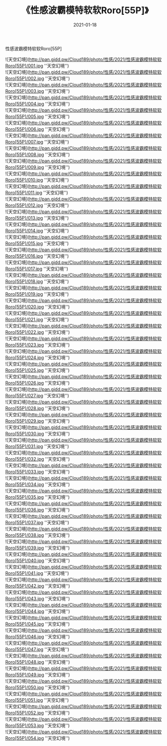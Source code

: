 ﻿---
layout: post
title:  《性感波霸模特软软Roro[55P]》
date:   2021-01-18
img: http://pan.gjdd.pw/Cloud189/photo/性感/2021/性感波霸模特软软Roro[55P]/000.jpg
categories: [美女, 性感, 泳衣]
---

性感波霸模特软软Roro[55P]



![天空幻境](http://pan.gjdd.pw/Cloud189/photo/性感/2021/性感波霸模特软软Roro[55P]/001.jpg ''天空幻境'') <br>
![天空幻境](http://pan.gjdd.pw/Cloud189/photo/性感/2021/性感波霸模特软软Roro[55P]/002.jpg ''天空幻境'') <br>
![天空幻境](http://pan.gjdd.pw/Cloud189/photo/性感/2021/性感波霸模特软软Roro[55P]/003.jpg ''天空幻境'') <br>
![天空幻境](http://pan.gjdd.pw/Cloud189/photo/性感/2021/性感波霸模特软软Roro[55P]/004.jpg ''天空幻境'') <br>
![天空幻境](http://pan.gjdd.pw/Cloud189/photo/性感/2021/性感波霸模特软软Roro[55P]/005.jpg ''天空幻境'') <br>
![天空幻境](http://pan.gjdd.pw/Cloud189/photo/性感/2021/性感波霸模特软软Roro[55P]/006.jpg ''天空幻境'') <br>
![天空幻境](http://pan.gjdd.pw/Cloud189/photo/性感/2021/性感波霸模特软软Roro[55P]/007.jpg ''天空幻境'') <br>
![天空幻境](http://pan.gjdd.pw/Cloud189/photo/性感/2021/性感波霸模特软软Roro[55P]/008.jpg ''天空幻境'') <br>
![天空幻境](http://pan.gjdd.pw/Cloud189/photo/性感/2021/性感波霸模特软软Roro[55P]/009.jpg ''天空幻境'') <br>
![天空幻境](http://pan.gjdd.pw/Cloud189/photo/性感/2021/性感波霸模特软软Roro[55P]/010.jpg ''天空幻境'') <br>
![天空幻境](http://pan.gjdd.pw/Cloud189/photo/性感/2021/性感波霸模特软软Roro[55P]/011.jpg ''天空幻境'') <br>
![天空幻境](http://pan.gjdd.pw/Cloud189/photo/性感/2021/性感波霸模特软软Roro[55P]/012.jpg ''天空幻境'') <br>
![天空幻境](http://pan.gjdd.pw/Cloud189/photo/性感/2021/性感波霸模特软软Roro[55P]/013.jpg ''天空幻境'') <br>
![天空幻境](http://pan.gjdd.pw/Cloud189/photo/性感/2021/性感波霸模特软软Roro[55P]/014.jpg ''天空幻境'') <br>
![天空幻境](http://pan.gjdd.pw/Cloud189/photo/性感/2021/性感波霸模特软软Roro[55P]/015.jpg ''天空幻境'') <br>
![天空幻境](http://pan.gjdd.pw/Cloud189/photo/性感/2021/性感波霸模特软软Roro[55P]/016.jpg ''天空幻境'') <br>
![天空幻境](http://pan.gjdd.pw/Cloud189/photo/性感/2021/性感波霸模特软软Roro[55P]/017.jpg ''天空幻境'') <br>
![天空幻境](http://pan.gjdd.pw/Cloud189/photo/性感/2021/性感波霸模特软软Roro[55P]/018.jpg ''天空幻境'') <br>
![天空幻境](http://pan.gjdd.pw/Cloud189/photo/性感/2021/性感波霸模特软软Roro[55P]/019.jpg ''天空幻境'') <br>
![天空幻境](http://pan.gjdd.pw/Cloud189/photo/性感/2021/性感波霸模特软软Roro[55P]/020.jpg ''天空幻境'') <br>
![天空幻境](http://pan.gjdd.pw/Cloud189/photo/性感/2021/性感波霸模特软软Roro[55P]/021.jpg ''天空幻境'') <br>
![天空幻境](http://pan.gjdd.pw/Cloud189/photo/性感/2021/性感波霸模特软软Roro[55P]/022.jpg ''天空幻境'') <br>
![天空幻境](http://pan.gjdd.pw/Cloud189/photo/性感/2021/性感波霸模特软软Roro[55P]/023.jpg ''天空幻境'') <br>
![天空幻境](http://pan.gjdd.pw/Cloud189/photo/性感/2021/性感波霸模特软软Roro[55P]/024.jpg ''天空幻境'') <br>
![天空幻境](http://pan.gjdd.pw/Cloud189/photo/性感/2021/性感波霸模特软软Roro[55P]/025.jpg ''天空幻境'') <br>
![天空幻境](http://pan.gjdd.pw/Cloud189/photo/性感/2021/性感波霸模特软软Roro[55P]/026.jpg ''天空幻境'') <br>
![天空幻境](http://pan.gjdd.pw/Cloud189/photo/性感/2021/性感波霸模特软软Roro[55P]/027.jpg ''天空幻境'') <br>
![天空幻境](http://pan.gjdd.pw/Cloud189/photo/性感/2021/性感波霸模特软软Roro[55P]/028.jpg ''天空幻境'') <br>
![天空幻境](http://pan.gjdd.pw/Cloud189/photo/性感/2021/性感波霸模特软软Roro[55P]/029.jpg ''天空幻境'') <br>
![天空幻境](http://pan.gjdd.pw/Cloud189/photo/性感/2021/性感波霸模特软软Roro[55P]/030.jpg ''天空幻境'') <br>
![天空幻境](http://pan.gjdd.pw/Cloud189/photo/性感/2021/性感波霸模特软软Roro[55P]/031.jpg ''天空幻境'') <br>
![天空幻境](http://pan.gjdd.pw/Cloud189/photo/性感/2021/性感波霸模特软软Roro[55P]/032.jpg ''天空幻境'') <br>
![天空幻境](http://pan.gjdd.pw/Cloud189/photo/性感/2021/性感波霸模特软软Roro[55P]/033.jpg ''天空幻境'') <br>
![天空幻境](http://pan.gjdd.pw/Cloud189/photo/性感/2021/性感波霸模特软软Roro[55P]/034.jpg ''天空幻境'') <br>
![天空幻境](http://pan.gjdd.pw/Cloud189/photo/性感/2021/性感波霸模特软软Roro[55P]/035.jpg ''天空幻境'') <br>
![天空幻境](http://pan.gjdd.pw/Cloud189/photo/性感/2021/性感波霸模特软软Roro[55P]/036.jpg ''天空幻境'') <br>
![天空幻境](http://pan.gjdd.pw/Cloud189/photo/性感/2021/性感波霸模特软软Roro[55P]/037.jpg ''天空幻境'') <br>
![天空幻境](http://pan.gjdd.pw/Cloud189/photo/性感/2021/性感波霸模特软软Roro[55P]/038.jpg ''天空幻境'') <br>
![天空幻境](http://pan.gjdd.pw/Cloud189/photo/性感/2021/性感波霸模特软软Roro[55P]/039.jpg ''天空幻境'') <br>
![天空幻境](http://pan.gjdd.pw/Cloud189/photo/性感/2021/性感波霸模特软软Roro[55P]/040.jpg ''天空幻境'') <br>
![天空幻境](http://pan.gjdd.pw/Cloud189/photo/性感/2021/性感波霸模特软软Roro[55P]/041.jpg ''天空幻境'') <br>
![天空幻境](http://pan.gjdd.pw/Cloud189/photo/性感/2021/性感波霸模特软软Roro[55P]/042.jpg ''天空幻境'') <br>
![天空幻境](http://pan.gjdd.pw/Cloud189/photo/性感/2021/性感波霸模特软软Roro[55P]/043.jpg ''天空幻境'') <br>
![天空幻境](http://pan.gjdd.pw/Cloud189/photo/性感/2021/性感波霸模特软软Roro[55P]/044.jpg ''天空幻境'') <br>
![天空幻境](http://pan.gjdd.pw/Cloud189/photo/性感/2021/性感波霸模特软软Roro[55P]/045.jpg ''天空幻境'') <br>
![天空幻境](http://pan.gjdd.pw/Cloud189/photo/性感/2021/性感波霸模特软软Roro[55P]/046.jpg ''天空幻境'') <br>
![天空幻境](http://pan.gjdd.pw/Cloud189/photo/性感/2021/性感波霸模特软软Roro[55P]/047.jpg ''天空幻境'') <br>
![天空幻境](http://pan.gjdd.pw/Cloud189/photo/性感/2021/性感波霸模特软软Roro[55P]/048.jpg ''天空幻境'') <br>
![天空幻境](http://pan.gjdd.pw/Cloud189/photo/性感/2021/性感波霸模特软软Roro[55P]/049.jpg ''天空幻境'') <br>
![天空幻境](http://pan.gjdd.pw/Cloud189/photo/性感/2021/性感波霸模特软软Roro[55P]/050.jpg ''天空幻境'') <br>
![天空幻境](http://pan.gjdd.pw/Cloud189/photo/性感/2021/性感波霸模特软软Roro[55P]/051.jpg ''天空幻境'') <br>
![天空幻境](http://pan.gjdd.pw/Cloud189/photo/性感/2021/性感波霸模特软软Roro[55P]/052.jpg ''天空幻境'') <br>
![天空幻境](http://pan.gjdd.pw/Cloud189/photo/性感/2021/性感波霸模特软软Roro[55P]/053.jpg ''天空幻境'') <br>
![天空幻境](http://pan.gjdd.pw/Cloud189/photo/性感/2021/性感波霸模特软软Roro[55P]/054.jpg ''天空幻境'') <br>